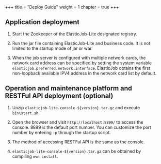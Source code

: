 +++
title = "Deploy Guide"
weight = 1
chapter = true
+++

## Application deployment

1. Start the Zookeeper of the ElasticJob-Lite designated registry.

2. Run the jar file containing ElasticJob-Lite and business code. It is not limited to the startup mode of jar or war.

3. When the job server is configured with multiple network cards, the network card address can be specified by setting the system variable `elasticjob.preferred.network.interface`. ElasticJob obtains the first non-loopback available IPV4 address in the network card list by default.

## Operation and maintenance platform and RESTFul API deployment (optional)

1. Unzip `elasticjob-lite-console-${version}.tar.gz` and execute `bin\start.sh`.

2. Open the browser and visit `http://localhost:8899/` to access the console. 8899 is the default port number. You can customize the port number by entering `-p` through the startup script.

3. The method of accessing RESTFul API is the same as the console.

4. `elasticjob-lite-console-${version}.tar.gz` can be obtained by compiling `mvn install`.

